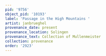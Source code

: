 ```yaml
---
pid: '9756'
object_pid: '10193'
label: 'Passage in the High Mountains '
artist: janbrueghel
provenance_date: present
provenance_location: Solingen
provenance_text: Collection of Mullenmeister
collection: provenance
order: '2923'
---
```

